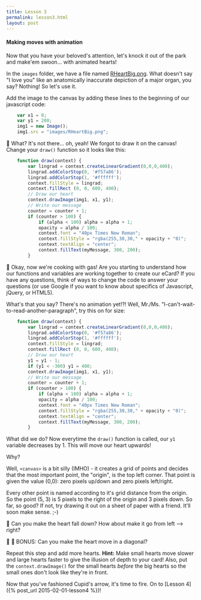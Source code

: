 ```yaml
---
title: Lesson 3
permalink: lesson3.html
layout: post
---
```

#### Making moves with animation

Now that you have your beloved's attention, let's knock it out of the park and make'em swoon... with animated hearts!

In the `images` folder, we have a file named [RHeartBig.png](images/RHeartBig.png).  What doesn't say "I love you" like an anatomically inaccurate depiction of a major organ, you say?  Nothing!  So let's use it.

Add the image to the canvas by adding these lines to the beginning of our javascript code:

```javascript
    var x1 = 0;
    var y1 = 200;
    img1 = new Image();
    img1.src = "images/RHeartBig.png";

```

:eyes: What?  It's not there... oh, yeah!  We forgot to draw it on the canvas!  Change your `draw()` function so it looks like this:

```javascript
    function draw(context) {
        var lingrad = context.createLinearGradient(0,0,0,400);
        lingrad.addColorStop(0, '#f57a86');
        lingrad.addColorStop(1, '#ffffff');
        context.fillStyle = lingrad;
        context.fillRect (0, 0, 600, 400);
        // Draw our heart
        context.drawImage(img1, x1, y1);
        // Write our message
        counter = counter + 1;
        if (counter > 100) {
            if (alpha < 100) alpha = alpha + 1;
            opacity = alpha / 100;
            context.font = "40px Times New Roman";
            context.fillStyle = "rgba(255,30,30," + opacity + "0)";
            context.textAlign = "center";
            context.fillText(myMessage, 300, 200);
        }
```

:eyes: Okay, now we're cooking with gas!  Are you starting to understand how our functions and variables are working together to create our eCard?  If you have any questions, think of ways to change the code to answer your questions (or use Google if you want to know about specifics of Javascript, jQuery, or HTML5).

What's that you say?  There's no animation yet!?! Well, Mr./Ms. "I-can't-wait-to-read-another-paragraph", try this on for size:

```javascript
    function draw(context) {
        var lingrad = context.createLinearGradient(0,0,0,400);
        lingrad.addColorStop(0, '#f57a86');
        lingrad.addColorStop(1, '#ffffff');
        context.fillStyle = lingrad;
        context.fillRect (0, 0, 600, 400);
        // Draw our heart
        y1 = y1 - 1;
        if (y1 < -300) y1 = 400;
        context.drawImage(img1, x1, y1);
        // Write our message
        counter = counter + 1;
        if (counter > 100) {
            if (alpha < 100) alpha = alpha + 1;
            opacity = alpha / 100;
            context.font = "40px Times New Roman";
            context.fillStyle = "rgba(255,30,30," + opacity + "0)";
            context.textAlign = "center";
            context.fillText(myMessage, 300, 200);
        }
```

What did we do?  Now everytime the `draw()` function is called, our `y1` variable decreases by 1.  This will move our heart upwards!

Why?

Well, `<canvas>` is a bit silly (IMHO) - it creates a grid of points and decides that the most important point, the "origin", is the top left corner.  That point is given the value (0,0): zero pixels up/down and zero pixels left/right.

Every other point is named according to it's grid distance from the origin.  So the point (5, 3) is 5 pixels to the right of the origin and 3 pixels down.  So far, so good?  If not, try drawing it out on a sheet of paper with a friend.  It'll soon make sense. ;-)

:cherries: Can you make the heart fall down?  How about make it go from left --> right?

:cherries: :cherries: BONUS: Can you make the heart move in a diagonal?

Repeat this step and add more hearts.  **Hint:** Make small hearts move slower and large hearts faster to give the illusion of depth to your card!  Also, put the `context.drawImage()` for the small hearts _before_ the big hearts so the small ones don't look like they're in front.

Now that you've fashioned Cupid's arrow, it's time to fire.  On to [Lesson 4]({% post_url 2015-02-01-lesson4 %})!
